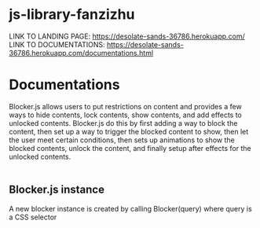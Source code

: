 # js-library-fanzizhu

LINK TO LANDING PAGE: https://desolate-sands-36786.herokuapp.com/ </br>
LINK TO DOCUMENTATIONS: https://desolate-sands-36786.herokuapp.com/documentations.html</br>


# Documentations</br>
Blocker.js allows users to put restrictions on content and provides a few ways to hide contents, lock contents, show contents, and add effects to unlocked contents. Blocker.js do this by first adding a way to block the content, then set up a way to trigger the blocked content to show, then let the user meet certain conditions, then sets up animations to show the blocked contents, unlock the content, and finally setup after effects for the unlocked contents.</br>
</br>
## Blocker.js instance</br>
A new blocker instance is created by calling Blocker(query) where query is a CSS selector</br>
